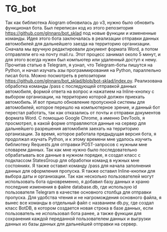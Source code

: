 # TG_bot
Так как библиотека Aiogram обновилась до v3, нужно было обновить функционал бота. Был переписан код из этого репозитория https://github.com/gInnaro/bot_sklad под новые функции и измененные команды. 
Идея этого бота заключалась в реализации отправки данных автомобилей для дальнейшего заезда на территорию организации. Сначала мы вручную редактировали документ формата Word, а потом отправляли его на почту mail.ru. Этот процесс занимал около 5 минут, и для этого всегда нужен был компьютер или удаленный доступ к нему. Прочитав статью в Telegram, я узнал, что Telegram-боты пишутся на Python, и начал изучать азы программирования на Python, параллельно писал бота. 
Можно посмотреть в репозитории https://github.com/gInnaro/bot_sklad/blob/bot-sklad/index.py. Реализована обработка команды /pass с последующей отправкой данных автомобиля, формой ответа на вопрос и нажатием на Inline-кнопку с выбором организации, на территорию которой должен приехать автомобиль.
И вот пришло обновление пропускной системы для автомобилей, которое перешло на компьютерное зрение, и данный бот перестал работать, так как отказались от почты и отправки документов формата Word. С помощью Google Chrome, а именно DevTools, я просмотрел, в какой форме отправляются данные на сервер для дальнейшего разрешения автомобиля заехать на территорию организации. За время, которое работала предыдущая версия бота, я продолжал изучать Python, и к этому времени мне удалось изучить библиотеку Requests для отправки POST-запросов с нужным мне словарем данных.
Так как мне нужно было последовательно обрабатывать все данные в нужном порядке, я создал класс с подклассом StatesGroup для обработки команд в нужных мне состояниях. Я также оставил команду /pass для начала заполнения данных для оформления пропуска. Я также оставил Inline-кнопки для выбора даты и организации. Так как несколько пользователей могут использовать бота одновременно, я добавил базу данных и храню последние изменения в файле database.db, где использую id пользователя Telegram в качестве основного столбца для отправки пропуска. Для удобства чтения и не нагромождения основного файла, я вынес все команды в отдельный файл с названием db.py, где создал класс BotDB, в котором создается новая строка в базе данных, если пользователь не использовал бота ранее, а также функции для сохранения каждой переданной пользователем данных и выгрузки данных из базы данных для дальнейшей отправки на сервер.

